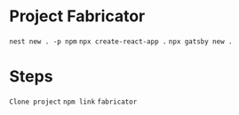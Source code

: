 # Project Fabricator
`nest new . -p npm`
`npx create-react-app .`
`npx gatsby new .`

# Steps
`Clone project`
`npm link`
`fabricator`